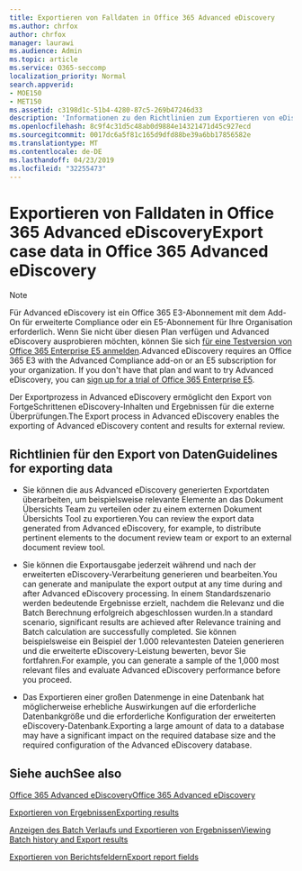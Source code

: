 ```yaml
---
title: Exportieren von Falldaten in Office 365 Advanced eDiscovery
ms.author: chrfox
author: chrfox
manager: laurawi
ms.audience: Admin
ms.topic: article
ms.service: O365-seccomp
localization_priority: Normal
search.appverid:
- MOE150
- MET150
ms.assetid: c3198d1c-51b4-4280-87c5-269b47246d33
description: 'Informationen zu den Richtlinien zum Exportieren von eDiscovery-Falldaten und-Ergebnissen mithilfe des Export Prozesses in Office 365 Advanced eDiscovery.  '
ms.openlocfilehash: 8c9f4c31d5c48ab0d9884e14321471d45c927ecd
ms.sourcegitcommit: 0017dc6a5f81c165d9dfd88be39a6bb17856582e
ms.translationtype: MT
ms.contentlocale: de-DE
ms.lasthandoff: 04/23/2019
ms.locfileid: "32255473"
---
```

# <a name="export-case-data-in-office-365-advanced-ediscovery"></a><span data-ttu-id="89761-103">Exportieren von Falldaten in Office 365 Advanced eDiscovery</span><span class="sxs-lookup"><span data-stu-id="89761-103">Export case data in Office 365 Advanced eDiscovery</span></span>

> [!NOTE]
> <span data-ttu-id="89761-p101">Für Advanced eDiscovery ist ein Office 365 E3-Abonnement mit dem Add-On für erweiterte Compliance oder ein E5-Abonnement für Ihre Organisation erforderlich. Wenn Sie nicht über diesen Plan verfügen und Advanced eDiscovery ausprobieren möchten, können Sie sich [für eine Testversion von Office 365 Enterprise E5 anmelden](https://go.microsoft.com/fwlink/p/?LinkID=698279).</span><span class="sxs-lookup"><span data-stu-id="89761-p101">Advanced eDiscovery requires an Office 365 E3 with the Advanced Compliance add-on or an E5 subscription for your organization. If you don't have that plan and want to try Advanced eDiscovery, you can [sign up for a trial of Office 365 Enterprise E5](https://go.microsoft.com/fwlink/p/?LinkID=698279).</span></span> 
  
<span data-ttu-id="89761-106">Der Exportprozess in Advanced eDiscovery ermöglicht den Export von FortgeSchrittenen eDiscovery-Inhalten und Ergebnissen für die externe Überprüfungen.</span><span class="sxs-lookup"><span data-stu-id="89761-106">The Export process in Advanced eDiscovery enables the exporting of Advanced eDiscovery content and results for external review.</span></span> 
  
## <a name="guidelines-for-exporting-data"></a><span data-ttu-id="89761-107">Richtlinien für den Export von Daten</span><span class="sxs-lookup"><span data-stu-id="89761-107">Guidelines for exporting data</span></span>

- <span data-ttu-id="89761-108">Sie können die aus Advanced eDiscovery generierten Exportdaten überarbeiten, um beispielsweise relevante Elemente an das Dokument Übersichts Team zu verteilen oder zu einem externen Dokument Übersichts Tool zu exportieren.</span><span class="sxs-lookup"><span data-stu-id="89761-108">You can review the export data generated from Advanced eDiscovery, for example, to distribute pertinent elements to the document review team or export to an external document review tool.</span></span>
    
- <span data-ttu-id="89761-109">Sie können die Exportausgabe jederzeit während und nach der erweiterten eDiscovery-Verarbeitung generieren und bearbeiten.</span><span class="sxs-lookup"><span data-stu-id="89761-109">You can generate and manipulate the export output at any time during and after Advanced eDiscovery processing.</span></span> <span data-ttu-id="89761-110">In einem Standardszenario werden bedeutende Ergebnisse erzielt, nachdem die Relevanz und die Batch Berechnung erfolgreich abgeschlossen wurden.</span><span class="sxs-lookup"><span data-stu-id="89761-110">In a standard scenario, significant results are achieved after Relevance training and Batch calculation are successfully completed.</span></span> <span data-ttu-id="89761-111">Sie können beispielsweise ein Beispiel der 1.000 relevantesten Dateien generieren und die erweiterte eDiscovery-Leistung bewerten, bevor Sie fortfahren.</span><span class="sxs-lookup"><span data-stu-id="89761-111">For example, you can generate a sample of the 1,000 most relevant files and evaluate Advanced eDiscovery performance before you proceed.</span></span>
    
- <span data-ttu-id="89761-112">Das Exportieren einer großen Datenmenge in eine Datenbank hat möglicherweise erhebliche Auswirkungen auf die erforderliche Datenbankgröße und die erforderliche Konfiguration der erweiterten eDiscovery-Datenbank.</span><span class="sxs-lookup"><span data-stu-id="89761-112">Exporting a large amount of data to a database may have a significant impact on the required database size and the required configuration of the Advanced eDiscovery database.</span></span>
    
## <a name="see-also"></a><span data-ttu-id="89761-113">Siehe auch</span><span class="sxs-lookup"><span data-stu-id="89761-113">See also</span></span>

[<span data-ttu-id="89761-114">Office 365 Advanced eDiscovery</span><span class="sxs-lookup"><span data-stu-id="89761-114">Office 365 Advanced eDiscovery</span></span>](office-365-advanced-ediscovery.md)
  
[<span data-ttu-id="89761-115">Exportieren von Ergebnissen</span><span class="sxs-lookup"><span data-stu-id="89761-115">Exporting results </span></span>](export-results-in-advanced-ediscovery.md)
  
[<span data-ttu-id="89761-116">Anzeigen des Batch Verlaufs und Exportieren von Ergebnissen</span><span class="sxs-lookup"><span data-stu-id="89761-116">Viewing Batch history and Export results</span></span>](view-batch-history-and-export-past-results.md)

[<span data-ttu-id="89761-117">Exportieren von Berichtsfeldern</span><span class="sxs-lookup"><span data-stu-id="89761-117">Export report fields</span></span>](export-report-fields-in-advanced-ediscovery.md)

